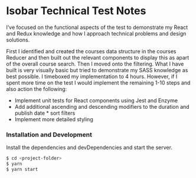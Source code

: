 # Isobar Technical Test Notes

I’ve focused on the functional aspects of the test to demonstrate my React and Redux knowledge and how I approach technical problems and design solutions.

First I identified and created the courses data structure in the courses Reducer and then built out the relevant components to display this as apart of the overall course search. Then I moved onto the filtering. What I have built is very visually basic but tried to demonstrate my SASS knowledge as best possible. I timeboxed my implementation to 4 hours. However, if I spent more time on the test I would implement the remaining 1-10 steps and also action the following:

* Implement unit tests for React components using Jest and Enzyme
* Add additional ascending and descending modifiers to the duration and publish date * sort filters
* Implement more detailed styling

### Installation and Development

Install the dependencies and devDependencies and start the server.

```sh
$ cd <project-folder>
$ yarn
$ yarn start
```